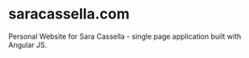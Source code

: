# saracassella.com
Personal Website for Sara Cassella - single page application built with Angular JS.

